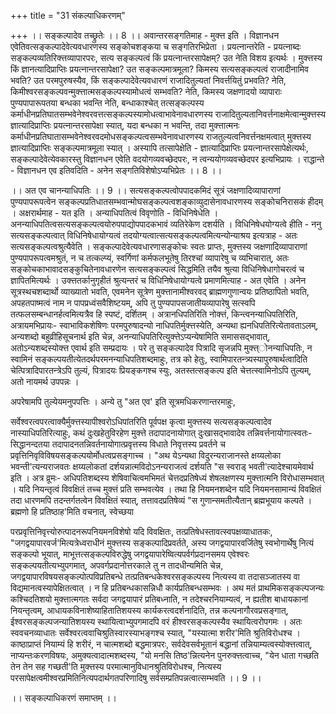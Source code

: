 +++
title = "31 संकल्पाधिकरणम्"

+++
।। सङ्कल्पादेव तच्छ्रुतेः ।। 8 ।। अवान्तरसङ्गतिमाह - मुक्त्त इति । विज्ञानधन एवेतिवत्सङ्कल्पादेवेत्यवधारणस्य सङ्कोचशङ्कया च सङ्गतिरभिप्रेता । प्रयत्नान्तरेति - प्रयत्नाब्दः सङ्कल्पव्यतिरिक्त्तव्यापारपरः, सत्य सङ्कल्पत्वं किं प्रयत्नान्तरसापेक्षम्? उत नेति विशय इत्यर्थः । मुक्त्तस्य किं ज्ञानत्यादिप्राप्तिः प्रयत्नान्तरसापेक्षा? उत सङ्कल्पमात्रमूला? किमस्य सत्यसङ्कल्पत्वं राजादीनामिव भवति? उत परमपुरुषस्यैव, किं सङ्कल्पादेवेत्यवधारणं राजादितुल्यतां निवर्त्तयितुं प्रभवति? नेति, किमीश्वरसङ्कल्पवन्मुक्त्तात्मसङ्कल्पस्यामोधत्वं सम्भवति? नेति, किमस्य जक्षणादयो व्यापाराः पुण्यपापारूपतया बन्धका भवन्ति नेति, बन्धाकाश्चेत् तत्सङ्कल्पस्य कर्माधीनप्रतिघातसम्भवेनेश्वरवत्तत्सङ्कल्पस्यामोधत्वाभावेनावधारणस्य राजादितुल्यतानिवर्त्तनाक्षमेत्वान्मुक्त्तस्य ज्ञात्यादिप्राप्तिः प्रयत्नान्तरसापेक्षा स्यात्, यदा बन्धका न भवन्ति, तदा मुक्त्तात्मनः कर्माधीनप्रतिघातासम्भवेनेश्वरवदमोधसङ्कल्पत्वसम्भवेनावधारणस्य राजतुल्यत्वनिवर्त्तनक्षमत्वात् मुक्त्तस्य ज्ञात्यादिप्राप्तिः सङ्कल्पमात्रमूला स्यात् । अस्यापि तत्सापेक्षेति - ज्ञात्यादिप्राप्तिः प्रयत्नान्तरसापेक्षेत्यर्थः, सङ्कल्पादेवेत्येवकारस्तु विज्ञानधन एवेति वदयोगव्यवच्छेदपरः, न त्वन्ययोगव्यवच्छेदपर इत्यभिप्रायः । राद्धान्ते - विज्ञानधन एव इतिवदिति - अनेन सङ्गतिविशेषोऽप्यभिप्रेतः ।। 8 ।।

।। अत एव चानन्याधिपतिः ।। 9 ।। सत्यसङ्कल्पत्वोपपादकमिदं सूत्रं जक्षणादिव्यापाराणां पुण्यपापरूपत्वेन सङ्कल्पप्रतिधातसम्भवान्मोघसङ्कल्पत्वशङ्काव्युदासेनावधारणस्य सङ्कोचनिरासकं हीदम् । अक्षरार्थमाह - यत इति । अन्याधिपतित्वं विवृणोति - विधिनिषेधेति । अनन्याधिपतित्वसत्यसङ्कल्पत्वयोरुपपाद्योपपादकभावं व्यतिरेकेण दशर्यति । विधिनिषेधयोग्यत्वे हीति - ननु सत्यसङ्कल्पत्वात् विधिनिषेधायोग्यत्वं तदयोग्यत्वात्सत्यसङ्कल्पत्वमित्यन्योन्याश्रय इत्यत्राह - अतः सत्यसङ्कल्पत्वश्रुत्यैवेति । सङ्कल्पादेवेत्यवधारणासङ्कोचः स्वतः प्राप्तः, मुक्त्तस्य जक्षणादिव्यापाराणां पुण्यपापरूपत्वमश्रुतं, न च तत्कल्प्यं, स्वर्गिणां कर्मफलभूतेषु तिरश्चां व्यापारेषु च व्यभिचारात्, अतः सङ्कोचकाभावादसङ्कुचितेनावधारणेन सत्यसङ्कल्पत्वं सिद्धमिति तयैव श्रुत्या विधिनिषेधागोचरत्वं च ज्ञापितमित्यर्थः । उक्त्ततर्कानुगृहीतं श्रुत्यन्तरं च विधिनिषेधायोग्यत्वे प्रमाणमित्याह - अत एवेति । अनेन सूत्रस्थचशब्दार्थो व्याख्यातो भवति, एवमनेन सूत्रेण मुक्त्तानामीश्वरवद् ब्राह्मणगुणान्वयः प्रतिष्ठापितो भवति, अपहतपाष्मत्वं नाम न पापप्रध्वंसवैशिष्टयम्, अपि तु पुण्यपापसजातीयव्यापारेषु सत्स्वपि तत्फलसम्बन्धानर्हत्वमित्यत्रैव हि स्पष्टं, दर्शितम् । अत्रानधिपतिरिति नोक्त्तं, किन्त्वनन्याधिपतिरिति, अत्रायमभिप्रायः- स्वाभाविकशेषिणः परमपुरुषादन्यो नाधिपतिर्मुक्त्तस्येति, अन्यथा ह्यनधिपतिरित्येतावताऽलम्, अन्यशब्दो बहुव्रीहिसूचनार्थ इति चेन्न, अनन्याधिपतिरित्युक्त्तेऽप्यन्येषामिति समाससद्भावात्, अतोऽन्यशब्दस्योक्त्त एवार्थ इति सम्प्रदायः । परे तु सङ्कल्पादेव पित्रादि सृजन्नपि मुक्त्त्ोनन्याधिपतिः, न स्वामिनं सङ्कल्पयतीत्येतदर्थपरमनन्याधिपतिशब्दमाहुः, तत्र को हेतुः, स्वामिपारतन्त्र्यस्यापुरुषार्थत्वादिति चेत्पित्रादिपारतन्त्रेऽपि तुल्यं, पित्रादयः प्रियङ्कगश्च स्युः, अतस्तत्सङ्कल्प इति चेत्तत्स्वामिनोऽपि तुल्यम्, अतो नायमर्थ उपपन्नः ।

अपरेषामपि तुल्येयमनुपपत्तिः । अन्ये तु "अत एव' इति सूत्रमधिकरणान्तरमाहुः,

सर्वेश्वरत्वपरत्वाक्यैर्मुक्त्तस्यापीश्वरोऽधिपांतरिति पूर्वपक्ष कृत्वा मुक्त्तस्य सत्यसङ्कल्पत्वादेव नास्याधिपतिरित्याहुः, कथं दुःखहेतुविरहेण मुक्त्ते तदापादनायोगात् दुःखासद्भावादेव तन्निवर्त्तनायोगात्स्वतः- सिद्धानन्दतया तदापादनतन्निवर्तनायोगात्प्रवृत्तस्य विधाते निवृत्तस्य प्रवर्तने च प्रवृत्तिनिवृविविषयसङ्कल्पयोर्मोधत्वप्रसङ्गाच्च । "अथ येऽन्यथा विदुरन्यराजानस्ते क्षय्यलोका भवन्ती'त्यन्यराजवतः क्षय्यलोकतां दर्शयन्नात्मविदोऽनन्यराजत्वं दर्शयति "स स्वराड् भवती'त्यादेश्चायमेवार्थ इति । अत्र व्रूमः- अधिपतिशब्दस्य शेषिवाचित्वमभिमतं चेत्तदप्रतिषेध्यं शेषलक्षणस्य मुक्त्तात्मनि विरोधासम्भवात् । यदि नियन्तृत्वं विवक्षितं तच्च मुक्त्तं प्रति सम्भवत्येव । तथा हि नियमनशब्देन यदि नियमनसामान्यं विवक्षितं तदा धारणमपि तदन्तर्गतत्वेन विवक्षितं स्यात्, तत्तावदप्रतिषेव्यं "स गुणान्समतीत्यैतान् ब्रह्मभूयाय कल्पते । ब्रह्मणो हि प्रतिष्ठाह'मिति वचनात्, स्वेच्छया

परप्रवृत्तिनिवृत्त्योरुत्पादनरूपनियमनविशेषो यदि विवक्षितः, तत्प्रतिषेधस्तावत्स्वपक्षव्याधातकः, "जगद्वयापारवर्ज'मित्यत्रेध्वराधीनं मुक्त्तस्य सङ्कल्पादिप्रवर्तते, अस्य जगद्वयापारवर्जितेषु स्वभोगार्थेषु नित्यं सङ्कल्पो भूयात्, माभूत्तत्सङ्कल्पविरुद्धेषु जगद्वयापारेष्वित्यपर्वर्गप्रदानसमय एवेश्वरः सङ्कल्पयतीत्यभ्युपगमात्, अपवर्गप्रदानोत्तरकाले तु न तादधीन्यमिति चेन्न, जगद्वयापारविषयसङ्कल्पोत्पविप्रतिबन्धे तत्प्रतिबन्धकेश्वरसङ्कल्पस्य नित्यस्य वा तदासञ्जातस्य वा विद्यमानत्वस्यापेक्षितत्वात् । न हि प्रतिबन्धकासन्निधौ कार्यप्रतिबन्धसम्भवः । अथ मतं प्राथमिकसङ्कल्पजन्यः कश्चिदतिशयो मुक्त्तात्मगतः सर्वदा जगद्वयापारं प्रतिबध्नाति, न तदेश्चरनियाम्यत्वं, न ह्यतीश बाधायकानां नियन्तृत्वम्, आधायकविनाशेष्याहितातिशयस्य कार्यकरत्वदर्शनादिति, तन्न कल्पनागौरवप्रसङ्गात्, ईश्वरसङ्कल्पजन्यातिशयस्य स्थायित्वाभ्युपगमादपि वरं हीश्वरसङ्कल्पस्यैव स्थायित्वरोपगमः । अतः स्ववचनव्याधातः सर्वेश्वरत्ववाचिश्रुतिस्वारस्याभङ्गश्च स्यात्, "यस्यात्मा शरीर'मिति श्रुतिविरोधश्च । काष्ठाप्राप्तं नियाम्यं हि शरीरं, न चात्मशब्दो बद्धमात्रपरः, सर्वदेवसर्वभूतानं बद्धानां तन्नियाम्यत्वस्योक्त्तत्वात्, नाप्यन्तःकरणविषयः, अमुक्यत्वादात्मशब्दस्य, "यो मनसि तिष्ठ'न्नित्यनेन पुनरुक्त्तत्वाच्च, "येन धाता गच्छति तेन तेन सह गच्छती'ति मुक्त्तस्य परमात्मानुविधानश्रुतिविरोधश्च, नित्यस्य परसापेक्षत्वमीश्वरप्रमितिनित्यपदार्थगतपरिणादिषु सर्वसम्प्रतिपन्नत्वात्सम्भवति ।। 9 ।।

।। सङ्कल्पाधिकरणं समाप्तम् ।।


